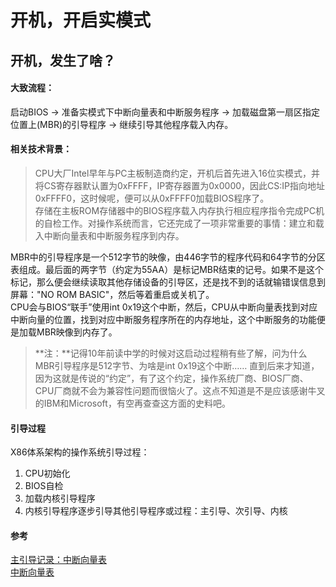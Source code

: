 # 开机，开启实模式

## 开机，发生了啥？
#### 大致流程：  
启动BIOS -> 准备实模式下中断向量表和中断服务程序 -> 加载磁盘第一扇区指定位置上(MBR)的引导程序 -> 继续引导其他程序载入内存。

#### 相关技术背景：
>  CPU大厂Intel早年与PC主板制造商约定，开机后首先进入16位实模式，并将CS寄存器默认置为0xFFFF，IP寄存器置为0x0000，因此CS:IP指向地址0xFFFF0，这时候呢，便可以从0xFFFF0加载BIOS程序了。   
      存储在主板ROM存储器中的BIOS程序载入内存执行相应程序指令完成PC机的自检工作。对操作系统而言，它还完成了一项非常重要的事情：建立和载入中断向量表和中断服务程序到内存。

MBR中的引导程序是一个512字节的映像，由446字节的程序代码和64字节的分区表组成。最后面的两字节（约定为55AA）是标记MBR结束的记号。如果不是这个标记，那么便会继续读取其他存储设备的引导区，还是找不到的话就输错误信息到屏幕："NO ROM BASIC"，然后等着重启或关机了。  
CPU会与BIOS“联手”使用int 0x19这个中断，然后，CPU从中断向量表找到对应中断向量的位置，找到对应中断服务程序所在的内存地址，这个中断服务的功能便是加载MBR映像到内存了。  
>  **注：**记得10年前读中学的时候对这启动过程稍有些了解，问为什么MBR引导程序是512字节、为啥是int 0x19这个中断…… 直到后来才知道，因为这就是传说的“约定”，有了这个约定，操作系统厂商、BIOS厂商、CPU厂商就不会为兼容性问题而很恼火了。这点不知道是不是应该感谢牛叉的IBM和Microsoft，有空再查查这方面的史料吧。

#### 引导过程

X86体系架构的操作系统引导过程：  
1. CPU初始化  
2. BIOS自检  
3. 加载内核引导程序  
4. 内核引导程序逐步引导其他引导程序或过程：主引导、次引导、内核  



#### 参考 
[主引导记录：中断向量表](http://zh.wikipedia.org/zh/%E4%B8%BB%E5%BC%95%E5%AF%BC%E8%AE%B0%E5%BD%95)   
[中断向量表](http://baike.baidu.com/view/994002.htm) 


